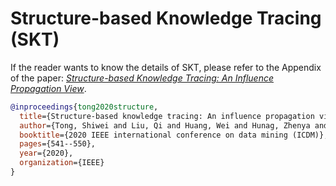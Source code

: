 # Structure-based Knowledge Tracing (SKT)

If the reader wants to know the details of SKT, please refer to the Appendix of the paper: *[Structure-based Knowledge Tracing: An Influence Propagation View](http://staff.ustc.edu.cn/~huangzhy/files/papers/ShiweiTong-ICDM2020.pdf)*.

```bibtex
@inproceedings{tong2020structure,
  title={Structure-based knowledge tracing: An influence propagation view},
  author={Tong, Shiwei and Liu, Qi and Huang, Wei and Hunag, Zhenya and Chen, Enhong and Liu, Chuanren and Ma, Haiping and Wang, Shijin},
  booktitle={2020 IEEE international conference on data mining (ICDM)},
  pages={541--550},
  year={2020},
  organization={IEEE}
}
```
